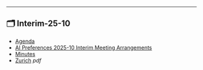 

---

## 🗂️ Interim-25-10

- [Agenda](agenda.md) 
- [AI Preferences 2025-10 Interim Meeting Arrangements](arrangements.md) 
- [Minutes](minutes.md) 
- [Zurich](zurich.pdf) _pdf_